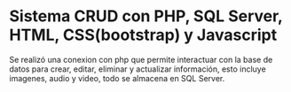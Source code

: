 <h1> Sistema CRUD con PHP, SQL Server, HTML, CSS(bootstrap) y Javascript </h1>
<p> Se realizó una conexion con php que permite interactuar con la base de datos para crear, editar, eliminar y actualizar información, esto incluye imagenes, audio y video, todo se almacena en SQL Server. </p>

